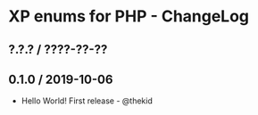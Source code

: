 XP enums for PHP - ChangeLog
============================

## ?.?.? / ????-??-??

## 0.1.0 / 2019-10-06

* Hello World! First release - @thekid